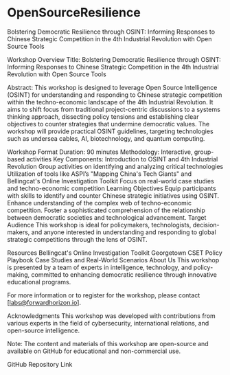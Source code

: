 # OpenSourceResilience
Bolstering Democratic Resilience through OSINT: Informing Responses to Chinese Strategic Competition in the 4th Industrial Revolution with Open Source Tools


Workshop Overview
Title: Bolstering Democratic Resilience through OSINT: Informing Responses to Chinese Strategic Competition in the 4th Industrial Revolution with Open Source Tools

Abstract: This workshop is designed to leverage Open Source Intelligence (OSINT) for understanding and responding to Chinese strategic competition within the techno-economic landscape of the 4th Industrial Revolution. It aims to shift focus from traditional project-centric discussions to a systems thinking approach, dissecting policy tensions and establishing clear objectives to counter strategies that undermine democratic values. The workshop will provide practical OSINT guidelines, targeting technologies such as undersea cables, AI, biotechnology, and quantum computing.

Workshop Format
Duration: 90 minutes
Methodology: Interactive, group-based activities
Key Components:
Introduction to OSINT and 4th Industrial Revolution
Group activities on identifying and analyzing critical technologies
Utilization of tools like ASPI’s "Mapping China's Tech Giants" and Bellingcat's Online Investigation Toolkit
Focus on real-world case studies and techno-economic competition
Learning Objectives
Equip participants with skills to identify and counter Chinese strategic initiatives using OSINT.
Enhance understanding of the complex web of techno-economic competition.
Foster a sophisticated comprehension of the relationship between democratic societies and technological advancement.
Target Audience
This workshop is ideal for policymakers, technologists, decision-makers, and anyone interested in understanding and responding to global strategic competitions through the lens of OSINT.

Resources
Bellingcat's Online Investigation Toolkit
Georgetown CSET Policy Playbook
Case Studies and Real-World Scenarios
About Us
This workshop is presented by a team of experts in intelligence, technology, and policy-making, committed to enhancing democratic resilience through innovative educational programs.

For more information or to register for the workshop, please contact [labs@forwardhorizon.io].

Acknowledgments
This workshop was developed with contributions from various experts in the field of cybersecurity, international relations, and open-source intelligence.

Note: The content and materials of this workshop are open-source and available on GitHub for educational and non-commercial use.

GitHub Repository Link
